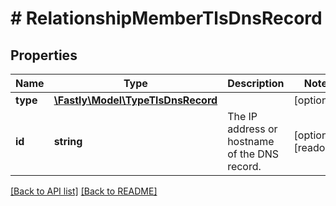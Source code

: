 # # RelationshipMemberTlsDnsRecord

## Properties

Name | Type | Description | Notes
------------ | ------------- | ------------- | -------------
**type** | [**\Fastly\Model\TypeTlsDnsRecord**](TypeTlsDnsRecord.md) |  | [optional]
**id** | **string** | The IP address or hostname of the DNS record. | [optional] [readonly]

[[Back to API list]](../../README.md#endpoints) [[Back to README]](../../README.md)
